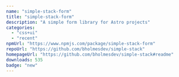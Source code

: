 ```yaml
---
name: "simple-stack-form"
title: "simple-stack-form"
description: "A simple form library for Astro projects"
categories:
  - "css+ui"
  - "recent"
npmUrl: "https://www.npmjs.com/package/simple-stack-form"
repoUrl: "https://github.com/bholmesdev/simple-stack"
homepageUrl: "https://github.com/bholmesdev/simple-stack#readme"
downloads: 535
badge: "new"
---
```

